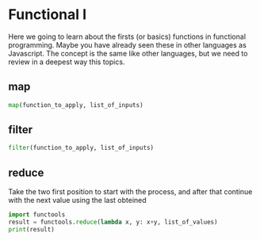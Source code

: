 # Functional I

Here we going to learn about the firsts (or basics) functions in functional programming. Maybe you have already seen these in other languages as Javascript. The concept is the same like other languages, but we need to review in a deepest way this topics.

## map
```python
map(function_to_apply, list_of_inputs)
```

## filter
```python
filter(function_to_apply, list_of_inputs)
```

## reduce
Take the two first position to start with the process, and after that continue with the next value using the last obteined

```python
import functools
result = functools.reduce(lambda x, y: x+y, list_of_values)
print(result)
```